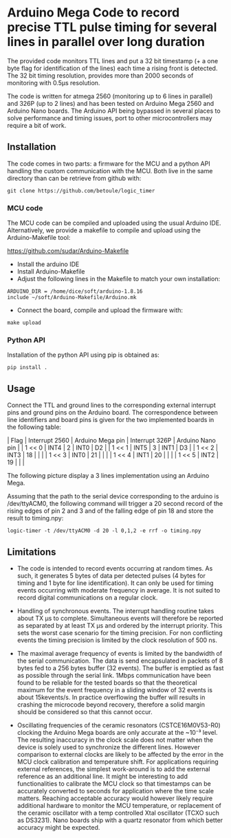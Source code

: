 # Arduino Mega Code to record precise TTL pulse timing for several lines in parallel over long duration

The provided code monitors TTL lines and put a 32 bit timestamp (+ a
one byte flag for identification of the lines) each time a rising
front is detected. The 32 bit timing resolution, provides more than
2000 seconds of monitoring with 0.5μs resolution.

The code is written for atmega 2560 (monitoring up to 6 lines in
parallel) and 326P (up to 2 lines) and has been tested on Arduino Mega
2560 and Arduino Nano boards. The Arduino API being bypassed in
several places to solve performance and timing issues, port to other
microcontrollers may require a bit of work.

## Installation

The code comes in two parts: a firmware for the MCU and a python API
handling the custom communication with the MCU. Both live in the same
directory than can be retrieve from github with:

```
git clone https://github.com/betoule/logic_timer
```

### MCU code

The MCU code can be compiled and uploaded using the usual Arduino
IDE. Alternatively, we provide a makefile to compile and upload using
the Arduino-Makefile tool:

https://github.com/sudar/Arduino-Makefile

+ Install the arduino IDE
+ Install Arduino-Makefile
+ Adjust the following lines in the Makefile to match your own
  installation:

```
ARDUINO_DIR = /home/dice/soft/arduino-1.8.16
include ~/soft/Arduino-Makefile/Arduino.mk
```

+ Connect the board, compile and upload the firmware with:
```
make upload
```

### Python API

Installation of the python API using pip is obtained as:

```
pip install .
```

## Usage

Connect the TTL and ground lines to the corresponding external
interrupt pins and ground pins on the Arduino board. The
correspondence between line identifiers and board pins is given for
the two implemented boards in the following table:

| Flag   | Interrupt 2560 | Arduino Mega pin | Interrupt 326P | Arduino Nano pin |
| 1 << 0 | INT4           | 2                | INT0           | D2               |
| 1 << 1 | INT5           | 3                | INT1           | D3               |
| 1 << 2 | INT3           | 18               |                |                  |
| 1 << 3 | INT0           | 21               |                |                  |
| 1 << 4 | INT1           | 20               |                |                  |
| 1 << 5 | INT2           | 19               |                |                  |

The following picture display a 3 lines implementation using an Arduino Mega.

Assuming that the path to the serial device corresponding to the
arduino is /dev/ttyACM0, the following command will trigger a 20 second
record of the rising edges of pin 2 and 3 and of the falling edge
of pin 18 and store the result to timing.npy: 
```
logic-timer -t /dev/ttyACM0 -d 20 -l 0,1,2 -e rrf -o timing.npy
```

## Limitations

+ The code is intended to record events occurring at random times. As
  such, it generates 5 bytes of data per detected pulses (4 bytes for
  timing and 1 byte for line identification). It can only be used for
  timing events occurring with moderate frequency in average. It is
  not suited to record digital communications on a regular clock.

+ Handling of synchronous events. The interrupt handling routine takes
  about TX μs to complete. Simultaneous events will therefore be
  reported as separated by at least TX μs and ordered by the interrupt
  priority. This sets the worst case scenario for the timing
  precision. For non conflicting events the timing precision is
  limited by the clock resolution of 500 ns.

+ The maximal average frequency of events is limited by the bandwidth
  of the serial communication. The data is send encapsulated in
  packets of 8 bytes fed to a 256 bytes buffer (32 events). The buffer
  is emptied as fast as possible through the serial link. 1Mbps
  communication have been found to be reliable for the tested boards
  so that the theoretical maximum for the event frequency in a sliding
  window of 32 events is about 15kevents/s. In practice overflowing
  the buffer will results in crashing the microcode beyond recovery,
  therefore a solid margin should be considered so that this cannot
  occur.

+ Oscillating frequencies of the ceramic resonators (CSTCE16M0V53-R0)
  clocking the Arduino Mega boards are only accurate at the ~10⁻³
  level. The resulting inaccuracy in the clock scale does not matter
  when the device is solely used to synchronize the different
  lines. However comparison to external clocks are likely to be
  affected by the error in the MCU clock calibration and temperature
  shift. For applications requiring external references, the simplest
  work-around is to add the external reference as an additional
  line. It might be interesting to add functionalities to calibrate
  the MCU clock so that timestamps can be accurately converted to
  seconds for application where the time scale matters. Reaching
  acceptable accuracy would however likely require additional hardware
  to monitor the MCU temperature, or replacement of the ceramic
  oscillator with a temp controlled Xtal oscillator (TCXO such as
  DS3231). Nano boards ship with a quartz resonator from which better
  accuracy might be expected.
